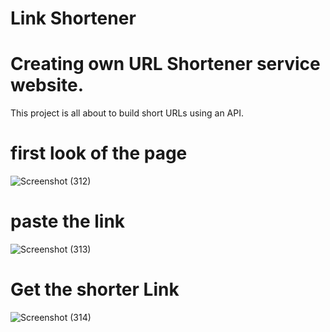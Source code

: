 # Link Shortener 
# Creating own URL Shortener service website.
This project is all about to build short URLs using an API. 

#                                            first look of the page
![Screenshot (312)](https://github.com/chandan063/forecast_weather-website/assets/106027583/d4ea7d6c-71d3-413e-8f4b-0bbca11e607b)

#                                             paste the link
![Screenshot (313)](https://github.com/chandan063/forecast_weather-website/assets/106027583/02211bc7-03f6-42c2-8efc-c4d4f087d139)


#                                             Get the shorter Link
![Screenshot (314)](https://github.com/chandan063/forecast_weather-website/assets/106027583/536fd47d-e217-42d9-9679-051c88d05d4e)
